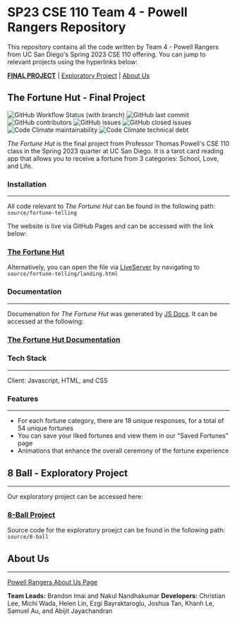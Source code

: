 # SP23 CSE 110 Team 4 - Powell Rangers Repository
This repository contains all the code written by Team 4 - Powell Rangers from UC San Diego's Spring 2023 CSE 110 offering. You can jump to relevant projects using the hyperlinks below:

[**FINAL PROJECT**](#the-fortune-hut---final-project) | [Exploratory Project](#8-ball---exploratory-project) | [About Us](#about-us)

## The Fortune Hut - Final Project
![GitHub Workflow Status (with branch)](https://img.shields.io/github/actions/workflow/status/cse110-sp23-group4/cse110-sp23-group4/testing.yml?branch=main)
![GitHub last commit](https://img.shields.io/github/last-commit/cse110-sp23-group4/cse110-sp23-group4)
![GitHub contributors](https://img.shields.io/github/contributors/cse110-sp23-group4/cse110-sp23-group4)
![GitHub issues](https://img.shields.io/github/issues-raw/cse110-sp23-group4/cse110-sp23-group4)
![GitHub closed issues](https://img.shields.io/github/issues-closed-raw/cse110-sp23-group4/cse110-sp23-group4)
![Code Climate maintainability](https://img.shields.io/codeclimate/maintainability-percentage/cse110-sp23-group4/cse110-sp23-group4)
![Code Climate technical debt](https://img.shields.io/codeclimate/tech-debt/cse110-sp23-group4/cse110-sp23-group4)

*The Fortune Hut* is the final project from Professor Thomas Powell's CSE 110 class in the Spring 2023 quarter at UC San Diego. It is a tarot card reading app that allows you to receive a fortune from 3 categories: School, Love, and Life.

### Installation
___
All code relevant to *The Fortune Hut* can be found in the following path: `source/fortune-telling`

The website is live via GitHub Pages and can be accessed with the link below:
### [The Fortune Hut](https://cse110-sp23-group4.github.io/cse110-sp23-group4/source/fortune-telling/landing.html)

Alternatively, you can open the file via [LiveServer](https://marketplace.visualstudio.com/items?itemName=ritwickdey.LiveServer) by navigating to `source/fortune-telling/landing.html`

### Documentation
___
Documenation for *The Fortune Hut* was generated by [JS Docs](https://jsdoc.app/). It can be accessed at the following:
### [The Fortune Hut Documentation](https://cse110-sp23-group4.github.io/cse110-sp23-group4/specs/fortune-telling-docs/index.html)

### Tech Stack
___
Client: Javascript, HTML,  and CSS

### Features
___
- For each fortune category, there are 18 unique responses, for a total of 54 unique fortunes
- You can save your liked fortunes and view them in our "Saved Fortunes" page
- Animations that enhance the overall ceremony of the fortune experience


## 8 Ball - Exploratory Project
___
Our exploratory project can be accessed here:
### [8-Ball Project](https://cse110-sp23-group4.github.io/cse110-sp23-group4/source/8-ball/index.html)

Source code for the exploratory proejct can be found in the following path: `source/8-ball`

## About Us
___
[Powell Rangers About Us Page](https://cse110-sp23-group4.github.io/cse110-sp23-group4/admin/team.html)

**Team Leads:** Brandon Imai and Nakul Nandhakumar
**Developers:** Christian Lee, Michi Wada, Helen Lin, Ezgi Bayraktaroglu, Joshua Tan, Khanh Le, Samuel Au, and Abijit Jayachandran


